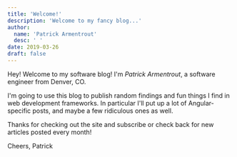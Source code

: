 ```yaml
---
title: 'Welcome!'
description: 'Welcome to my fancy blog...'
author:
  name: 'Patrick Armentrout'
  desc: ' '
date: 2019-03-26
draft: false
---
```


Hey! Welcome to my software blog! I'm _Patrick Armentrout_, a software engineer from Denver, CO.

I'm going to use this blog to publish random findings and fun things I find in web development frameworks. In particular I'll put up a lot of Angular-specific posts, and maybe a few ridiculous ones as well.

Thanks for checking out the site and subscribe or check back for new articles posted every month!

Cheers,
Patrick

<!-- You’ll find this post in your `content/posts` directory.

To add new posts, simply add a file in the `content/posts` directory that follows the convention `name-of-post.ext` and includes the necessary front matter. Take a look at the source for this post to get an idea of how it works.

Hugo also offers powerful support for code snippets:

    package main
    import "fmt"
    func print_hi(name string) {
      fmt.Println("Hi, ", name)
    }

    func main() {
      print_hi("Tom")
    }
    //=> prints 'Hi, Tom' to STDOUT.

Check out the [Hugo docs][hugo-docs] for more info on how to get the most out of Hugo. File all bugs/feature requests at [Hugo’s GitHub repo][hugo-gh]. If you have questions, you can ask them on [Hugo Community][hugo-community].

[hugo-docs]: https://gohugo.io/documentation/
[hugo-gh]: https://github.com/gohugoio/hugo
[hugo-community]: https://discourse.gohugo.io/ -->
